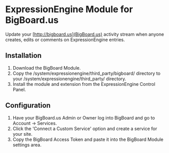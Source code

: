 ExpressionEngine Module for BigBoard.us
================================

Update your [http://bigboard.us](BigBoard.us) activity stream when anyone creates, edits or comments on ExpressionEngine entries.

## Installation
1. Download the BigBoard Module.
2. Copy the /system/expressionengine/third_party/bigboard/ directory to your /system/expressionengine/third_party/ directory.
3. Install the module and extension from the ExpressionEngine Control Panel.

## Configuration
1. Have your BigBoard.us Admin or Owner log into BigBoard and go to Account -> Services.
2. Click the 'Connect a Custom Service' option and create a service for your site.
3. Copy the BigBoard Access Token and paste it into the BigBoard Module settings area.
